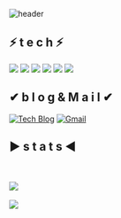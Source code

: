 
<!--
**Majang9711/Majang9711** is a ✨ _special_ ✨ repository because its `README.md` (this file) appears on your GitHub profile.

Here are some ideas to get you started:

- 🔭 I’m currently working on ...
- 🌱 I’m currently learning ...
- 👯 I’m looking to collaborate on ...
- 🤔 I’m looking for help with ...
- 💬 Ask me about ...
- 📫 How to reach me: ...
- 😄 Pronouns: ...
- ⚡ Fun fact: ...
-->

![header](https://capsule-render.vercel.app/api?type=waving&color=0080ff&height=300&section=header&text=Majang's%20%Github%20!!&fontSize=64&fontColor=e8eaea&animtaion=fadeIn)



## ⚡ t e c h ⚡

<img src="https://img.shields.io/badge/Python-3766AB?style=flat-square&logo=Python&logoColor=white"/>
<img src="https://img.shields.io/badge/Dart-9999FF?style=flat-square&logo=Dart&logoColor=white"/>
<img src="https://img.shields.io/badge/Flutter-0080ff?style=flat-square&logo=Flutter&logoColor=white"/>
  
<img src="https://img.shields.io/badge/Html-373535?style=flat-square&logo=Html#&logoColor=white"/>
<img src="https://img.shields.io/badge/Php-392f31?style=flat-square&logo=Php#&logoColor=white"/>
<img src="https://img.shields.io/badge/Java-007396?style=flat-square&logo=Java&logoColor=white"/>

## ✔︎ b l o g  &  M a i l ✔︎
[![Tech Blog](https://img.shields.io/badge/Blog-0ABF53?style=flat-square&logo=blogger&logoColor=white)](https://blog.naver.com/PostView.nhn?blogId=dlmajang&logNo=222004852213) [![Gmail](https://img.shields.io/badge/Gmail-EA4335?style=flat-square&logo=Gmail&logoColor=white)](mailto:one.wjdwls48145@gmail.com)
  
  

## ▶︎ s t a t s ◀︎
<br><br>
<a href="https://github.com/Majang9711">
    <img src="https://github-readme-stats.vercel.app/api?username=Majang9711&count_private=true&show_icons=true"/>
</a>
<br><br>
<a href="https://github.com/soc06212">
    <img src="https://github-readme-stats.vercel.app/api/top-langs/?username=Majang9711" />
</a>
<br><br>
